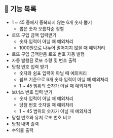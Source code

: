 ## 🚀 기능 목록
- 1 ~ 45 중에서 중복되지 않는 6개 숫자 뽑기
  - 뽑은 숫자 오름차순 정렬
- 로또 구입 금액 입력받기
  - 숫자 입력이 아닐 때 예외처리
  - 1000원으로 나누어 떨어지지 않을 때 예외처리
- 로또 구입 금액만큼 로또 번호 자동 발행
- 자동 발행된 로또 수량 및 번호 출력
- 당첨 번호 입력 받기
  - 숫자와 쉼표 입력이 아닐 때 예외처리
  - 쉼표 기준으로 6개 숫자 입력이 아닐 때 예외처리
  - 1 ~ 45 범위의 숫자가 아닐 때 예외처리
- 보너스 번호 입력 받기
  - 숫자 입력이 아닐 때 예외처리
  - 당첨 번호 숫자일 때 예외처리
  - 1 ~ 45 범위의 숫자가 아닐 때 예외처리
- 당첨 번호와 유저 로또 번호 비교
- 당첨 내역 출력
- 수익률 출력